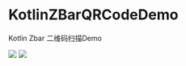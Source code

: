 # KotlinZBarQRCodeDemo
Kotlin Zbar 二维码扫描Demo

![](https://www.51kotliner.com/Public/Uploads/2017-06-05/5934b5d6a0a06.png)
![](https://www.51kotliner.com/Public/Uploads/2017-06-05/5934b5e052fef.png)
